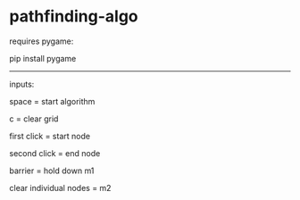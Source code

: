 # pathfinding-algo

requires pygame:

pip install pygame

------------------------------------------------------

inputs:
 
space = start algorithm

c = clear grid

first click = start node

second click = end node

barrier = hold down m1

clear individual nodes = m2

